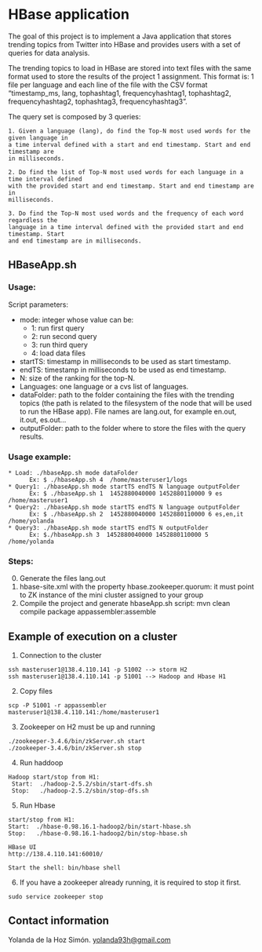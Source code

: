 # HBase application 
   
The goal of this project is to implement a Java application that stores trending topics from Twitter into HBase and provides users with a set of queries for data analysis.

The trending topics to load in HBase are stored into text files with the same format used to store the results of the project 1 assignment.
This format is: 1 file per language and each line of the file with the CSV format “timestamp_ms, lang, tophashtag1, frequencyhashtag1, tophashtag2, frequencyhashtag2, tophashtag3, frequencyhashtag3”.

The query set is composed by 3 queries:

	1. Given a language (lang), do find the Top-N most used words for the given language in
	a time interval defined with a start and end timestamp. Start and end timestamp are
	in milliseconds.

	2. Do find the list of Top-N most used words for each language in a time interval defined
	with the provided start and end timestamp. Start and end timestamp are in
	milliseconds.

	3. Do find the Top-N most used words and the frequency of each word regardless the
	language in a time interval defined with the provided start and end timestamp. Start
	and end timestamp are in milliseconds.

## HBaseApp.sh

### Usage:

Script parameters:

* mode: integer whose value can be: 
     * 1: run first query
     * 2: run second query
 	 * 3: run third query
	 * 4: load data files
 * startTS: timestamp in milliseconds to be used as start timestamp.
 *  endTS: timestamp in milliseconds to be used as end timestamp.
 *  N: size of the ranking for the top-N.
 * Languages: one language or a cvs list of languages.
 *  dataFolder: path to the folder containing the files with the trending topics (the path is related to the filesystem of the node that will be used to run the HBase app). File names are lang.out, for example en.out, it.out, es.out...
 * outputFolder: path to the folder where to store the files with the query results.

  
### Usage example:
```
* Load: ./hbaseApp.sh mode dataFolder
      Ex: $ ./hbaseApp.sh 4  /home/masteruser1/logs 
* Query1: ./hbaseApp.sh mode startTS endTS N language outputFolder
      Ex: $ ./hbaseApp.sh 1  1452880040000 1452880110000 9 es /home/masteruser1
* Query2: ./hbaseApp.sh mode startTS endTS N language outputFolder
      Ex: $ ./hbaseApp.sh 2  1452880040000 1452880110000 6 es,en,it /home/yolanda 
* Query3: ./hbaseApp.sh mode startTS endTS N outputFolder
      Ex: $./hbaseApp.sh 3  1452880040000 1452880110000 5 /home/yolanda

```
### Steps:

0. Generate the files lang.out
1. hbase-site.xml with the property hbase.zookeeper.quorum: it must point to ZK instance of the mini cluster assigned to your group
2. Compile the project and generate hbaseApp.sh script:
	mvn clean compile package appassembler:assemble

## Example of execution on a cluster

1) Connection to the cluster 
```
ssh masteruser1@138.4.110.141 -p 51002 --> storm H2
ssh masteruser1@138.4.110.141 -p 51001 --> Hadoop and Hbase H1
```
2) Copy files
```
scp -P 51001 -r appassembler masteruser1@138.4.110.141:/home/masteruser1
```
3) Zookeeper on H2 must be up and running
```
./zookeeper-3.4.6/bin/zkServer.sh start
./zookeeper-3.4.6/bin/zkServer.sh stop
```
4) Run haddoop
```
Hadoop start/stop from H1: 
 Start:  ./hadoop-2.5.2/sbin/start-dfs.sh
 Stop:   ./hadoop-2.5.2/sbin/stop-dfs.sh
```
5) Run Hbase
```
start/stop from H1: 
Start:  ./hbase-0.98.16.1-hadoop2/bin/start-hbase.sh
Stop:   ./hbase-0.98.16.1-hadoop2/bin/stop-hbase.sh

HBase UI
http://138.4.110.141:60010/

Start the shell: bin/hbase shell
```

6) If you have a zookeeper already running, it is required to stop it first.
```
sudo service zookeeper stop
```
## Contact information
		
Yolanda de la Hoz Simón. yolanda93h@gmail.com